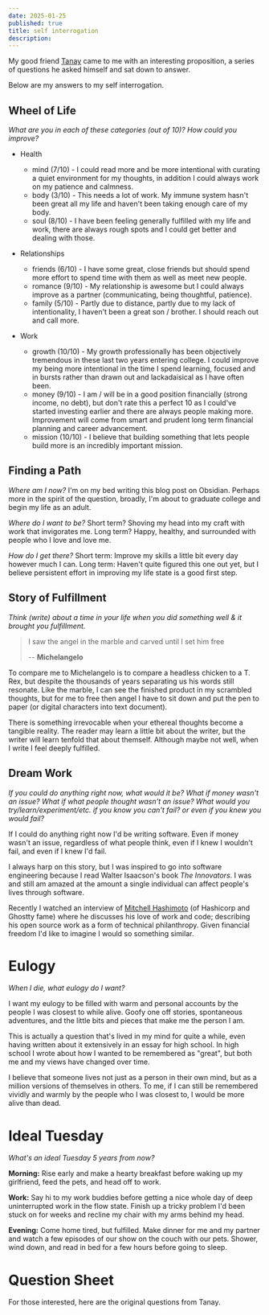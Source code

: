 ```yaml
---
date: 2025-01-25
published: true
title: self interrogation
description:
---
```

<script lang="ts">
  import CaptionedImage from '$lib/components/CaptionedImage.svelte';
  import SelfInterrogationSheet from './ask_yourself.png'
</script>

My good friend [Tanay](https://tanaybiradar.com/) came to me with an interesting proposition, a series of questions he asked himself and sat down to answer.

Below are my answers to my self interrogation.

## Wheel of Life

*What are you in each of these categories (out of 10)? How could you improve?*

- Health
	- mind (7/10) - I could read more and be more intentional with curating a quiet environment for my thoughts, in addition I could always work on my patience and calmness.
	- body (3/10) - This needs a lot of work. My immune system hasn't been great all my life and haven't been taking enough care of my body.
	- soul (8/10) - I have been feeling generally fulfilled with my life and work, there are always rough spots and I could get better and dealing with those.

- Relationships
	- friends (6/10) - I have some great, close friends but should spend more effort to spend time with them as well as meet new people.
	- romance (9/10) - My relationship is awesome but I could always improve as a partner (communicating, being thoughtful, patience).
	- family (5/10) - Partly due to distance, partly due to my lack of intentionality, I haven't been a great son / brother. I should reach out and call more.

- Work
	- growth (10/10) - My growth professionally has been objectively tremendous in these last two years entering college. I could improve my being more intentional in the time I spend learning, focused and in bursts rather than drawn out and lackadaisical as I have often been.
	- money (9/10) - I am / will be in a good position financially (strong income, no debt), but don't rate this a perfect 10 as I could've started investing earlier and there are always people making more. Improvement will come from smart and prudent long term financial planning and career advancement.
	- mission (10/10) - I believe that building something that lets people build more is an incredibly important mission. 

## Finding a Path

*Where am I now?* I'm on my bed writing this blog post on Obsidian. Perhaps more in the spirit of the question, broadly, I'm about to graduate college and begin my life as an adult.

*Where do I want to be?* Short term? Shoving my head into my craft with work that invigorates me. Long term? Happy, healthy, and surrounded with people who I love and love me.

*How do I get there?* Short term: Improve my skills a little bit every day however much I can. Long term: Haven't quite figured this one out yet, but I believe persistent effort in improving my life state is a good first step.

## Story of Fulfillment

*Think (write) about a time in your life when you did something well & it brought you fulfillment.*

> I saw the angel in the marble and carved until I set him free
> 
> -- **Michelangelo**

To compare me to Michelangelo is to compare a headless chicken to a T. Rex, but despite the thousands of years separating us his words still resonate. Like the marble, I can see the finished product in my scrambled thoughts, but for me to free then angel I have to sit down and put the pen to paper (or digital characters into text document). 

There is something irrevocable when your ethereal thoughts become a tangible reality. The reader may learn a little bit about the writer, but the writer will learn tenfold that about themself. Although maybe not well, when I write I feel deeply fulfilled.

## Dream Work

*If you could do anything right now, what would it be? What if money wasn't an issue? What if what people thought wasn't an issue? What would you try/learn/experiment/etc. if you know you can't fail? or even if you knew you would fail?*

If I could do anything right now I'd be writing software. Even if money wasn't an issue, regardless of what people think, even if I knew I wouldn't fail, and even if I knew I'd fail.

I always harp on this story, but I was inspired to go into software engineering because I read Walter Isaacson's book *The Innovators*. I was and still am amazed at the amount a single individual can affect people's lives through software.

  Recently I watched an interview of [Mitchell Hashimoto](https://www.youtube.com/watch?v=YQnz7L6x068&t=3151s) (of Hashicorp and Ghostty fame) where he discusses his love of work and code; describing his open source work as a form of technical philanthropy. Given financial freedom I'd like to imagine I would so something similar.

# Eulogy

*When I die, what eulogy do I want?*

I want my eulogy to be filled with warm and personal accounts by the people I was closest to while alive. Goofy one off stories, spontaneous adventures, and the little bits and pieces that make me the person I am.

This is actually a question that's lived in my mind for quite a while, even having written about it extensively in an essay for high school. In high school I wrote about how I wanted to be remembered as "great", but both me and my views have changed over time. 

I believe that someone lives not just as a person in their own mind, but as a million versions of themselves in others. To me, if I can still be remembered vividly and warmly by the people who I was closest to, I would be more alive than dead.

# Ideal Tuesday
*What's an ideal Tuesday 5 years from now?*

**Morning:** Rise early and make a hearty breakfast before waking up my girlfriend, feed the pets, and head off to work.

**Work:** Say hi to my work buddies before getting a nice whole day of deep uninterrupted work in the flow state. Finish up a tricky problem I'd been stuck on for weeks and recline my chair with my arms behind my head.

**Evening:** Come home tired, but fulfilled. Make dinner for me and my partner and watch a few episodes of our show on the couch with our pets. Shower, wind down, and read in bed for a few hours before going to sleep.

# Question Sheet

For those interested, here are the original questions from Tanay.

<CaptionedImage image={SelfInterrogationSheet} caption="Tanay's original self interrogation sheet" long_image=True/>